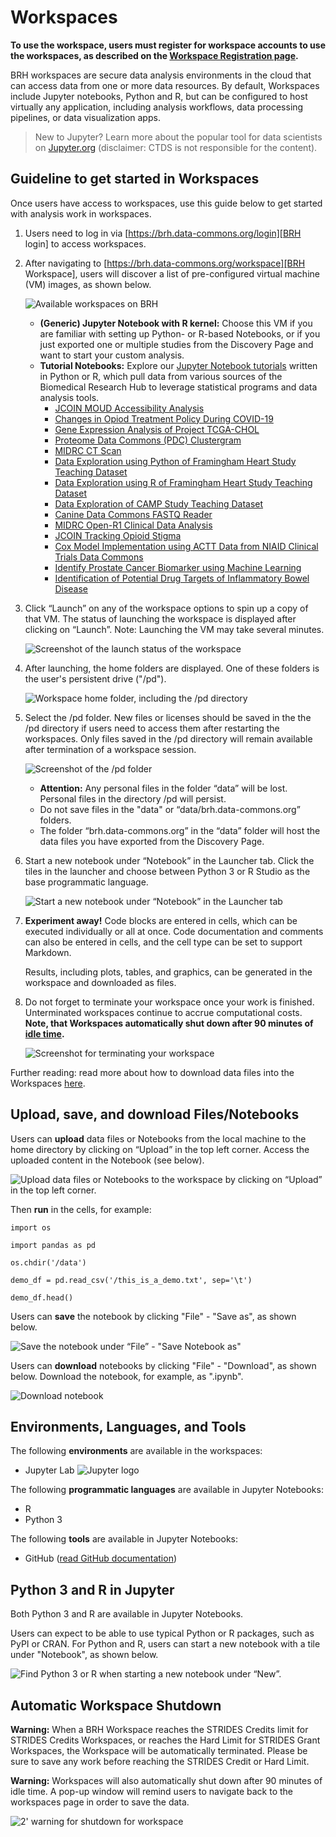 # **Workspaces**

**To use the workspace, users must register for workspace accounts to use the workspaces, as described on the [Workspace Registration page][Register for workspaces].**

BRH workspaces are secure data analysis environments in the cloud that can access data from one or more data resources. By default, Workspaces include Jupyter notebooks, Python and R, but can be configured to host virtually any application, including analysis workflows, data processing pipelines, or data visualization apps.

> New to Jupyter? Learn more about the popular tool for data scientists on [Jupyter.org][Jupyter] (disclaimer: CTDS is not responsible for the content).

## Guideline to get started in Workspaces

Once users have access to workspaces, use this guide below to get started with analysis work in workspaces.

1. Users need to log in via [https://brh.data-commons.org/login][BRH login] to access workspaces.

2. After navigating to [https://brh.data-commons.org/workspace][BRH Workspace], users will discover a list of pre-configured virtual machine (VM) images, as shown below.

      ![Available workspaces on BRH][img workspaces]

      * **(Generic) Jupyter Notebook with R kernel:** Choose this VM if you are familiar with setting up Python- or R-based Notebooks, or if you just exported one or multiple studies from the Discovery Page and want to start your custom analysis.
      * **Tutorial Notebooks:** Explore our [Jupyter Notebook tutorials][BRH tutorial notebooks] written in Python or R, which pull data from various sources of the Biomedical Research Hub to leverage statistical programs and data analysis tools.
         * [JCOIN MOUD Accessibility Analysis][JCOIN MOUD]
         * [Changes in Opiod Treatment Policy During COVID-19][Opiod Treatment Policy]
         * [Gene Expression Analysis of Project TCGA-CHOL][Project TCGA-CHOL]
         * [Proteome Data Commons (PDC) Clustergram][PDC Clustergram]
         * [MIDRC CT Scan][MIDRC CT Scan]
         * [Data Exploration using Python of Framingham Heart Study Teaching Dataset][Python Framingham]
         * [Data Exploration using R of Framingham Heart Study Teaching Dataset][R Framingham]
         * [Data Exploration of CAMP Study Teaching Dataset][CAMP Study]
         * [Canine Data Commons FASTQ Reader][Canine Data Commons]
         * [MIDRC Open-R1 Clinical Data Analysis][MIDRC Open-R1]
         * [JCOIN Tracking Opioid Stigma][JCOIN Opioid Stigma]
         * [Cox Model Implementation using ACTT Data from NIAID Clinical Trials Data Commons][Cox Model ACTT Data]
         * [Identify Prostate Cancer Biomarker using Machine Learning][Prostate Cancer Biomarker]
         * [Identification of Potential Drug Targets of Inflammatory Bowel Disease][Drug Targets of IBD]

3. Click “Launch” on any of the workspace options to spin up a copy of that VM. The status of launching the workspace is displayed after clicking on “Launch”. Note: Launching the VM may take several minutes.

      ![Screenshot of the launch status of the workspace][img Workspace launch status]

4. After launching, the home folders are displayed. One of these folders is the user's persistent drive ("/pd").

      ![Workspace home folder, including the /pd directory][img Workspace Data Folder]

5. Select the /pd folder. New files or licenses should be saved in the the /pd directory if users need to access them after restarting the workspaces. Only files saved in the /pd directory will remain available after termination of a workspace session.

      ![Screenshot of the /pd folder][img PD folder]

      * **Attention:** Any personal files in the folder “data” will be lost. Personal files in the directory /pd will persist.
      * Do not save files in the "data" or “data/brh.data-commons.org” folders.
      * The folder “brh.data-commons.org” in the “data” folder will host the data files you have exported from the Discovery Page.

6. Start a new notebook under “Notebook” in the Launcher tab. Click the tiles in the launcher and choose between Python 3 or R Studio as the base programmatic language.

      ![Start a new notebook under “Notebook” in the Launcher tab][img New Notebook]

7. **Experiment away!** Code blocks are entered in cells, which can be executed individually or all at once. Code documentation and comments can also be entered in cells, and the cell type can be set to support Markdown.

      Results, including plots, tables, and graphics, can be generated in the workspace and downloaded as files.

8. Do not forget to terminate your workspace once your work is finished. Unterminated workspaces continue to accrue computational costs. **Note, that Workspaces automatically shut down after 90 minutes of [idle time][Workspace timeout].**

      ![Screenshot for terminating your workspace][img Terminate workspace]

Further reading: read more about how to download data files into the Workspaces [here][Download data files].

## Upload, save, and download Files/Notebooks

Users can **upload** data files or Notebooks from the local machine to the home directory by clicking on “Upload” in the top left corner. Access the uploaded content in the Notebook (see below).

![Upload data files or Notebooks to the workspace by clicking on “Upload” in the top left corner.][img workspace upload]

Then **run** in the cells, for example:

`import os`

`import pandas as pd`

`os.chdir('/data')`

`demo_df = pd.read_csv('/this_is_a_demo.txt', sep='\t')`

`demo_df.head()`

Users can **save** the notebook by clicking "File" - "Save as", as shown below.

![Save the notebook under “File” - "Save Notebook as"][img Notebook save]

Users can **download** notebooks by clicking "File" - "Download", as shown below. Download the notebook, for example, as ".ipynb".

![Download notebook][img download notebook]

## Environments, Languages, and Tools

The following **environments** are available in the workspaces:

* Jupyter Lab
      ![Jupyter logo][img Jupyter logo]

The following **programmatic languages** are available in Jupyter Notebooks:

* R
* Python 3

The following **tools** are available in Jupyter Notebooks:

* GitHub ([read GitHub documentation][GitHub])

## Python 3 and R in Jupyter

Both Python 3 and R are available in Jupyter Notebooks.

Users can expect to be able to use typical Python or R packages, such as PyPI or CRAN. For Python and R, users can start a new notebook with a tile under "Notebook", as shown below.

![Find Python 3 or R when starting a new notebook under “New”.][img New Notebook]

## Automatic Workspace Shutdown

**Warning:** When a BRH Workspace reaches the STRIDES Credits limit for STRIDES Credits Workspaces, or reaches the Hard Limit for STRIDES Grant Workspaces, the Workspace will be automatically terminated. Please be sure to save any work before reaching the STRIDES Credit or Hard Limit.

**Warning:** Workspaces will also automatically shut down after 90 minutes of idle time. A pop-up window will remind users to navigate back to the workspaces page in order to save the data.

![2' warning for shutdown for workspace][img Workspace shutdown 2']

<!-- Links and Images -->
[img login]: ./img/brh-login.png
[img req access]: ./img/profile_login_other_commons.png
[img Discovery study page]: ./img/discovery_study_page.png
[img Yes access]: ./img/access_YES.png
[img Login other commons]: ./img/profile_login_other_commons.png
[img Discover grid]: ./img/grid_discovery_color_080322.png
[img Discovery features]: ./img/discovery_features_080322.png
[img Discovery Study page metadata]: ./img/discovery_study_page_datafiles.png
[img Workspaces access request]: ./img/workspace_access_form.png
[img Workspace access success]: ./img/workspace_access_success.png
[img workspace upload]: ./img/workspace_upload_080322.png
[img Terminate workspace]: ./img/workspace_terminate_2.png
[Workspace timeout]: 09-workspace_page.md
[img wksp register]: ./img/brh-portal-login-strides.png
[STRIDES]: https://datascience.nih.gov/strides
[img BRH Admin Portal]: ./img/brh-portal-login.png
[img BRH portal request]: .img/brh-portal-request.png
[img STRIDES payment]: ./img/brh-portal-options.png
[img STR grant]: ./img/brh-portal-strides-grant.png
[img STR credit]: ./img/brh-portal-strides-credits.png

[img login]: ./img/brh-login.png
[img req access]: ./img/profile_login_other_commons.png
[img workspaces]: ./img/workspace_flavors_080322.png
[img Workspace launch status]: ./img/workspace_launch.png
[img Workspace Data Folder]: ./img/workspace_data_folder_080322.png
[img PD folder]: ./img/workspace_pd_folder_080422.png
[img New Notebook]: ./img/workspace_new_080322.png
[img Notebook save]: ./img/workspace_notebook_save_080322.png
[img download notebook]: ./img/workspace_notebook_download_080422.png
[img Jupyter logo]: ./img/workspace_jupyter_logo.png
[img Workspace shutdown 2']: ./img/workspace_shutdown_sign_2.png
[GitHub]: https://docs.github.com/en
[Data Availability Options]: https://brh.data-commons.org/dashboard/Public/index.html#DataAvailabilityOptions
[Find Study Metadata]: https://brh.data-commons.org/dashboard/Public/index.html#FindStudyMetadata
[Download data files]: 11-downloading_data_files.md
[Jupyter]: https://jupyter.org/
[Profile page]: https://brh.data-commons.org/identity
[BRH login]: https://brh.data-commons.org/login
[BRH Workspace]: https://brhstaging.data-commons.org/workspace
[BRH tutorial notebooks]: https://brh.data-commons.org/resource-browser
[BRH Platform]: https://brh.data-commons.org/
[BRH Discovery]: https://brh.data-commons.org/discovery
[Gen3.org]: https://gen3.org/
[img BRH logo]: ./img/brh-logo.png
[img Gen3 logo]: ./img/gen3blue.png
[Register for workspaces]: 05-workspace_registration.md
[Login page]: 06-loginoverview.md
[Request study access]: 07-how_to_check_request_access.md
[Discovery page]: 08-discovery_page.md
[Workspaces page]: 09-workspace_page.md
[Profile page]: 10-profile_page.md
[JCOIN MOUD]: https://brh.data-commons.org/dashboard/Public/notebooks/JCOIN_MOUD_accessibility_jupyter_notebook_BRH.html
[Opiod Treatment Policy]: https://brh.data-commons.org/dashboard/Public/notebooks/JCOIN_PDAPS_Public_Policy_Changes.html
[Project TCGA-CHOL]: https://brh.data-commons.org/dashboard/Public/notebooks/GDC_TCGA-CHOL_RNA_analysis_BRH_040722.html
[PDC Clustergram]: https://brh.data-commons.org/dashboard/Public/notebooks/PDC_clustergram.html
[MIDRC CT Scan]: https://brh.data-commons.org/dashboard/Public/notebooks/MIDRC_CT_Scan_Demo.html
[Python Framingham]: https://brh.data-commons.org/dashboard/Public/notebooks/BDCat_Biolincc_Framingham_study_exploration.html
[R Framingham]: https://brh.data-commons.org/dashboard/Public/notebooks/BDCat_Framingham_study_exploration_R.html
[CAMP Study]: https://brh.data-commons.org/dashboard/Public/notebooks/BDCat_CAMP_study_exploration_notebook.html
[Canine Data Commons]: https://brh.data-commons.org/dashboard/Public/notebooks/canine_datacommons_fastq_reader.html
[MIDRC Open-R1]: https://brh.data-commons.org/dashboard/Public/notebooks/MIDRC_Clinical_Data_Demo.html
[JCOIN Opioid Stigma]: https://brh.data-commons.org/dashboard/Public/notebooks/JCOIN_Tracking_Opioid_Stigma.html
[Cox Model ACTT Data]: https://brh.data-commons.org/dashboard/Public/notebooks/ACTT1_accessclinical_notebook.html
[Prostate Cancer Biomarker]: https://brh.data-commons.org/dashboard/Public/notebooks/TCGA_PRAD_Analysis.html
[Drug Targets of IBD]: https://brh.data-commons.org/dashboard/Public/notebooks/IBD_notebook.html
